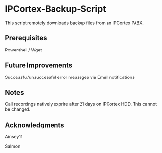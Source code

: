 # IPCortex-Backup-Script
This script remotely downloads backup files from an IPCortex PABX.

## Prerequisites
Powershell / Wget

## Future Improvements

Successful/unsuccessful error messages via Email notifications

## Notes
Call recordings natively exprire after 21 days on IPCortex HDD. This cannot be changed.

## Acknowledgments
Ainsey11

Salmon
